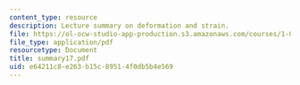 ```yaml
---
content_type: resource
description: Lecture summary on deformation and strain.
file: https://ol-ocw-studio-app-production.s3.amazonaws.com/courses/1-050-engineering-mechanics-i-fall-2007/e64211c8e263b15c89514f0db5b4e569_summary17.pdf
file_type: application/pdf
resourcetype: Document
title: summary17.pdf
uid: e64211c8-e263-b15c-8951-4f0db5b4e569
---
```

